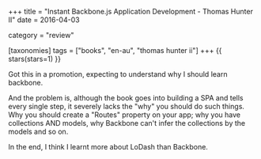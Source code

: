 +++
title = "Instant Backbone.js Application Development - Thomas Hunter II"
date = 2016-04-03

category = "review"

[taxonomies]
tags = ["books", "en-au", "thomas hunter ii"]
+++
{{ stars(stars=1) }}

Got this in a promotion, expecting to understand why I should learn backbone.

And the problem is, although the book goes into building a SPA and tells every single step, it severely lacks the "why" you should do such things. Why you should create a "Routes" property on your app; why you have collections AND models, why Backbone can't infer the collections by the models and so on.

In the end, I think I learnt more about LoDash than Backbone.